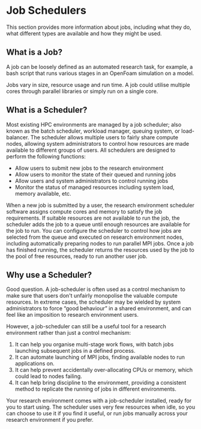 # Job Schedulers 

This section provides more information about jobs, including what they do, what different types are available and how they might be used.

## What is a Job?

A job can be loosely defined as an automated research task, for example, a bash script that runs various stages in an OpenFoam simulation on a model.

Jobs vary in size, resource usage and run time. A job could utilise multiple cores through parallel libraries or simply run on a single core.

## What is a Scheduler?

Most existing HPC environments are managed by a job scheduler; also known as the batch scheduler, workload manager, queuing system, or load-balancer. The scheduler allows multiple users to fairly share compute nodes, allowing system administrators to control how resources are made available to different groups of users. All schedulers are designed to perform the following functions:

- Allow users to submit new jobs to the research environment
- Allow users to monitor the state of their queued and running jobs
- Allow users and system administrators to control running jobs
- Monitor the status of managed resources including system load, memory available, etc.

When a new job is submitted by a user, the research environment scheduler software assigns compute cores and memory to satisfy the job requirements. If suitable resources are not available to run the job, the scheduler adds the job to a queue until enough resources are available for the job to run. You can configure the scheduler to control how jobs are selected from the queue and executed on research environment nodes, including automatically preparing nodes to run parallel MPI jobs. Once a job has finished running, the scheduler returns the resources used by the job to the pool of free resources, ready to run another user job.

## Why use a Scheduler?

Good question. A job-scheduler is often used as a control mechanism to make sure that users don't unfairly monopolise the valuable compute resources. In extreme cases, the scheduler may be wielded by system administrators to force “good behaviour” in a shared environment, and can feel like an imposition to research environment users.

However, a job-scheduler can still be a useful tool for a research environment rather than just a control mechanism:

1. It can help you organise multi-stage work flows, with batch jobs launching subsequent jobs in a defined process.
2. It can automate launching of MPI jobs, finding available nodes to run applications on.
3. It can help prevent accidentally over-allocating CPUs or memory, which could lead to nodes failing.
4. It can help bring discipline to the environment, providing a consistent method to replicate the running of jobs in different environments.

Your research environment comes with a job-scheduler installed, ready for you to start using. The scheduler uses very few resources when idle, so you can choose to use it if you find it useful, or run jobs manually across your research environment if you prefer.
